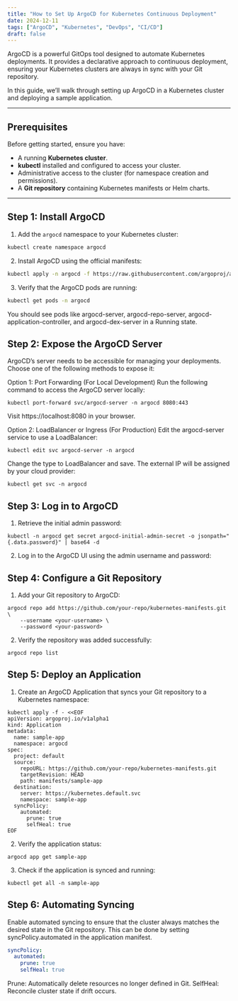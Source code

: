 ```yaml
---
title: "How to Set Up ArgoCD for Kubernetes Continuous Deployment"
date: 2024-12-11
tags: ["ArgoCD", "Kubernetes", "DevOps", "CI/CD"]
draft: false
---
```


ArgoCD is a powerful GitOps tool designed to automate Kubernetes deployments. It provides a declarative approach to continuous deployment, ensuring your Kubernetes clusters are always in sync with your Git repository.

In this guide, we’ll walk through setting up ArgoCD in a Kubernetes cluster and deploying a sample application.

---

## **Prerequisites**

Before getting started, ensure you have:
- A running **Kubernetes cluster**.
- **kubectl** installed and configured to access your cluster.
- Administrative access to the cluster (for namespace creation and permissions).
- A **Git repository** containing Kubernetes manifests or Helm charts.

---

## **Step 1: Install ArgoCD**

1. Add the `argocd` namespace to your Kubernetes cluster:

```bash
kubectl create namespace argocd
```

2. Install ArgoCD using the official manifests:

```bash
kubectl apply -n argocd -f https://raw.githubusercontent.com/argoproj/argo-cd/stable/manifests/install.yaml 
```

3. Verify that the ArgoCD pods are running:

```bash
kubectl get pods -n argocd
```

You should see pods like argocd-server, argocd-repo-server, argocd-application-controller, and argocd-dex-server in a Running state.

## **Step 2: Expose the ArgoCD Server**
ArgoCD’s server needs to be accessible for managing your deployments. Choose one of the following methods to expose it:

Option 1: Port Forwarding (For Local Development)
Run the following command to access the ArgoCD server locally:

```shell
kubectl port-forward svc/argocd-server -n argocd 8080:443
```
Visit https://localhost:8080 in your browser.

Option 2: LoadBalancer or Ingress (For Production)
Edit the argocd-server service to use a LoadBalancer:

```shell
kubectl edit svc argocd-server -n argocd
```

Change the type to LoadBalancer and save. The external IP will be assigned by your cloud provider:

```shell
kubectl get svc -n argocd
```

## **Step 3: Log in to ArgoCD**

1. Retrieve the initial admin password:

```shell
kubectl -n argocd get secret argocd-initial-admin-secret -o jsonpath="{.data.password}" | base64 -d
```

2. Log in to the ArgoCD UI using the admin username and password:

## **Step 4: Configure a Git Repository**

1. Add your Git repository to ArgoCD:
```shell
argocd repo add https://github.com/your-repo/kubernetes-manifests.git \
    --username <your-username> \
    --password <your-password>
```

2. Verify the repository was added successfully:

```shell
argocd repo list
```

## **Step 5: Deploy an Application**
1. Create an ArgoCD Application that syncs your Git repository to a Kubernetes namespace:

```shell
kubectl apply -f - <<EOF
apiVersion: argoproj.io/v1alpha1
kind: Application
metadata:
  name: sample-app
  namespace: argocd
spec:
  project: default
  source:
    repoURL: https://github.com/your-repo/kubernetes-manifests.git
    targetRevision: HEAD
    path: manifests/sample-app
  destination:
    server: https://kubernetes.default.svc
    namespace: sample-app
  syncPolicy:
    automated:
      prune: true
      selfHeal: true
EOF
```

2. Verify the application status:

```shell
argocd app get sample-app
```

3. Check if the application is synced and running:

```shell
kubectl get all -n sample-app
```

## **Step 6: Automating Syncing**

Enable automated syncing to ensure that the cluster always matches the desired state in the Git repository. This can be done by setting syncPolicy.automated in the application manifest.

```yaml
syncPolicy:
  automated:
    prune: true
    selfHeal: true
```
Prune: Automatically delete resources no longer defined in Git.
SelfHeal: Reconcile cluster state if drift occurs.